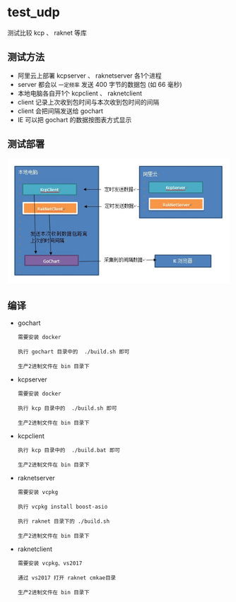 # test_udp
测试比较 kcp 、 raknet 等库


## 测试方法

- 阿里云上部署 kcpserver 、 raknetserver 各1个进程
- server 都会以 `一定频率` 发送 400 字节的数据包 (如 66 毫秒)
- 本地电脑各自开1个 kcpclient 、 raknetclient
- client 记录上次收到包时间与本次收到包时间的间隔
- client 会把间隔发送给 gochart
- IE 可以把 gochart 的数据按图表方式显示


## 测试部署

![图1](assets/1.jpg)


## 编译

- gochart

      需要安装 docker
    
      执行 gochart 目录中的  ./build.sh 即可
    
      生产2进制文件在 bin 目录下

- kcpserver

      需要安装 docker
    
      执行 kcp 目录中的  ./build.sh 即可
    
      生产2进制文件在 bin 目录下


- kcpclient

      执行 kcp 目录中的  ./build.bat 即可
    
      生产2进制文件在 bin 目录下


- raknetserver

      需要安装 vcpkg
    
      执行 vcpkg install boost-asio
    
      执行 raknet 目录下的 ./build.sh
    
      生产2进制文件在 bin 目录下


- raknetclient

      需要安装 vcpkg、vs2017
    
      通过 vs2017 打开 raknet cmkae目录
    
      生产2进制文件在 bin 目录下
